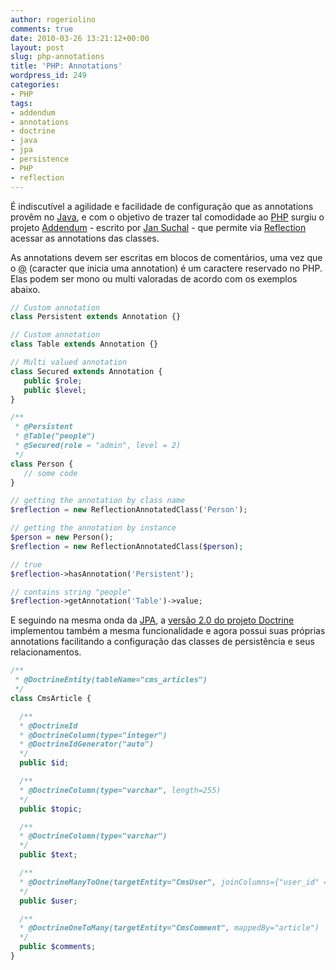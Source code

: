 ```yaml
---
author: rogeriolino
comments: true
date: 2010-03-26 13:21:12+00:00
layout: post
slug: php-annotations
title: 'PHP: Annotations'
wordpress_id: 249
categories:
- PHP
tags:
- addendum
- annotations
- doctrine
- java
- jpa
- persistence
- PHP
- reflection
---
```


É indiscutível a agilidade e facilidade de configuração que as annotations provêm no [Java](http://java.sun.com/), e com o objetivo de trazer tal comodidade ao [PHP](http://php.net) surgiu o projeto [Addendum](http://code.google.com/p/addendum/) - escrito por [Jan Suchal](http://jsmf.net/) - que permite via [Reflection](http://en.wikipedia.org/wiki/Reflection_(computer_science)) acessar as annotations das classes.

As annotations devem ser escritas em blocos de comentários, uma vez que o [@](http://thesmithfam.org/blog/2006/05/07/php-the-operator/) (caracter que inicia uma annotation) é um caractere reservado no PHP. Elas podem ser mono ou multi valoradas de acordo com os exemplos abaixo.
   
    
``` php
// Custom annotation
class Persistent extends Annotation {}

// Custom annotation
class Table extends Annotation {}

// Multi valued annotation
class Secured extends Annotation {
   public $role;
   public $level;
}

/** 
 * @Persistent 
 * @Table("people")
 * @Secured(role = "admin", level = 2)
 */
class Person {
   // some code
}

// getting the annotation by class name
$reflection = new ReflectionAnnotatedClass('Person');

// getting the annotation by instance
$person = new Person();
$reflection = new ReflectionAnnotatedClass($person);

// true
$reflection->hasAnnotation('Persistent'); 

// contains string "people"
$reflection->getAnnotation('Table')->value; 
```

E seguindo na mesma onda da [JPA](http://java.sun.com/javaee/technologies/persistence.jsp), a [versão 2.0 do projeto Doctrine](http://www.doctrine-project.org/blog/php-5-3-and-doctrine-2-0-teaser) implementou também a mesma funcionalidade e agora possui suas próprias annotations facilitando a configuração das classes de persistência e seus relacionamentos.


``` php
/**
 * @DoctrineEntity(tableName="cms_articles")
 */
class CmsArticle {

  /**
  * @DoctrineId
  * @DoctrineColumn(type="integer")
  * @DoctrineIdGenerator("auto")
  */
  public $id;

  /**
  * @DoctrineColumn(type="varchar", length=255)
  */
  public $topic;

  /**
  * @DoctrineColumn(type="varchar")
  */
  public $text;

  /**
  * @DoctrineManyToOne(targetEntity="CmsUser", joinColumns={"user_id" = "id"})
  */
  public $user;

  /**
  * @DoctrineOneToMany(targetEntity="CmsComment", mappedBy="article")
  */
  public $comments;
}
```
